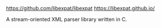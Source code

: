 
https://github.com/libexpat/libexpat
https://libexpat.github.io/

A stream-oriented XML parser library written in C.


